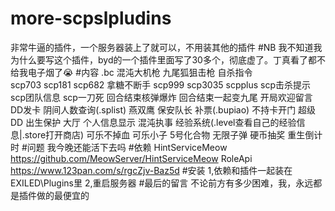 # more-scpslpludins
非常牛逼的插件，一个服务器装上了就可以，不用装其他的插件
#NB
我不知道我为什么要写这个插件，byd的一个插件里面写了30多个，彻底虚了。丁真看了都不给我电子烟了😭
#内容
.bc  混沌大机枪  九尾狐狙击枪  自杀指令   
scp703  scp181  scp682  拿糖不断手
scp999 scp3035 scpplus scp击杀提示 scp团队信息  scp一刀死 回合结束核弹爆炸  回合结束一起变九尾  开局欢迎留言  DD发卡  阴间人数查询(.splist)  燕双鹰 保安队长  补票(.bupiao) 不持卡开门  超级DD  出生保护  大厅  个人信息显示  混沌执事  经验系统(.level查看自己的经验信息|.store打开商店)  可乐不掉血  可乐小子  5号化合物  无限子弹  硬币抽奖  重生倒计时
#问题
我今晚还能活下去吗
#依赖
HintServiceMeow
https://github.com/MeowServer/HintServiceMeow
RoleApi
https://www.123pan.com/s/rgcZjv-Baz5d
#安装
1,依赖和插件一起装在EXILED\Plugins里
2,重启服务器
#最后的留言
不论前方有多少困难，我，永远都是插件做的最便宜的
